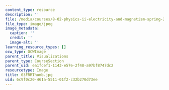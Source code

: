 ```yaml
---
content_type: resource
description: ''
file: /media/courses/8-02-physics-ii-electricity-and-magnetism-spring-2007/6c9f0c20461a551101f2c32b270d73ee_03FRRThumb.jpg
file_type: image/jpeg
image_metadata:
  caption: ''
  credit: ''
  image-alt: ''
learning_resource_types: []
ocw_type: OCWImage
parent_title: Visualizations
parent_type: CourseSection
parent_uid: ea1fcef1-1143-e57e-2f48-a97bf8747dc2
resourcetype: Image
title: 03FRRThumb.jpg
uid: 6c9f0c20-461a-5511-01f2-c32b270d73ee
---
```

